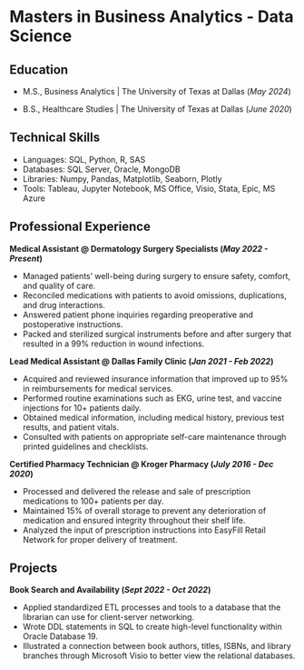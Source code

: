# Masters in Business Analytics - Data Science

## Education
- M.S., Business Analytics | The University of Texas at Dallas (_May 2024_)

- B.S., Healthcare Studies | The University of Texas at Dallas (_June 2020_)

## Technical Skills
- Languages: SQL, Python, R, SAS
- Databases: SQL Server, Oracle, MongoDB
- Libraries: Numpy, Pandas, Matplotlib, Seaborn, Plotly
- Tools: Tableau, Jupyter Notebook, MS Office, Visio, Stata, Epic, MS Azure

## Professional Experience
**Medical Assistant @ Dermatology Surgery Specialists (_May 2022 - Present_)**
- Managed patients’ well-being during surgery to ensure safety, comfort, and quality of care.
- Reconciled medications with patients to avoid omissions, duplications, and drug interactions.
- Answered patient phone inquiries regarding preoperative and postoperative instructions.
- Packed and sterilized surgical instruments before and after surgery that resulted in a 99% reduction in wound
infections.

**Lead Medical Assistant @ Dallas Family Clinic (_Jan 2021 - Feb 2022_)**
- Acquired and reviewed insurance information that improved up to 95% in reimbursements for medical services.
- Performed routine examinations such as EKG, urine test, and vaccine injections for 10+ patients daily.
- Obtained medical information, including medical history, previous test results, and patient vitals.
- Consulted with patients on appropriate self-care maintenance through printed guidelines and checklists.

**Certified Pharmacy Technician @ Kroger Pharmacy (_July 2016 - Dec 2020_)**
- Processed and delivered the release and sale of prescription medications to 100+ patients per day.
- Maintained 15% of overall storage to prevent any deterioration of medication and ensured integrity throughout
their shelf life.
- Analyzed the input of prescription instructions into EasyFill Retail Network for proper delivery of treatment.

## Projects 
**Book Search and Availability (_Sept 2022 - Oct 2022_)**
- Applied standardized ETL processes and tools to a database that the librarian can use for client-server
networking.
- Wrote DDL statements in SQL to create high-level functionality within Oracle Database 19.
- Illustrated a connection between book authors, titles, ISBNs, and library branches through Microsoft Visio to
better view the relational databases.
